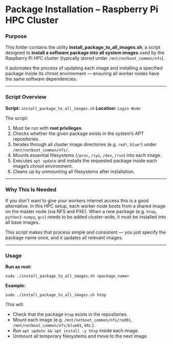 # Package Installation – Raspberry Pi HPC Cluster

### Purpose

This folder contains the utility **install_package_to_all_images.sh**, a script designed to **install a software package into all system images** used by the Raspberry Pi HPC cluster (typically stored under `/mnt/netboot_common/nfs`).

It automates the process of updating each image and installing a specified package inside its chroot environment — ensuring all worker nodes have the same software dependencies.

---

### Script Overview

**Script:** `install_package_to_all_images.sh`
**Location:** `Login Node`

The script:

1. Must be run with **root privileges**.
2. Checks whether the given package exists in the system’s APT repositories.
3. Iterates through all cluster image directories (e.g. `red*`, `blue*`) under `/mnt/netboot_common/nfs/`.
4. Mounts essential filesystems (`/proc`, `/sys`, `/dev`, `/run`) into each image.
5. Executes `apt update` and installs the requested package inside each image’s chroot environment.
6. Cleans up by unmounting all filesystems after installation.

---

### Why This Is Needed

If you don't want to give your workers internet access this is a good alternative. In this HPC setup, each worker node boots from a shared image on the master node (via NFS and PXE).
When a new package (e.g. `htop`, `python3-numpy`, `gcc`) needs to be added cluster-wide, it must be installed into all base images.

This script makes that process simple and consistent — you just specify the package name once, and it updates all relevant images.

---

### Usage

**Run as root:**

```
sudo ./install_package_to_all_images.sh <package_name>
```

**Example:**

```
sudo ./install_package_to_all_images.sh htop
```

This will:

* Check that the package `htop` exists in the repositories.
* Mount each image (e.g. `/mnt/netboot_common/nfs/red01`, `/mnt/netboot_common/nfs/blue01`, etc.).
* Run `apt update && apt install -y htop` inside each image.
* Unmount all temporary filesystems and move to the next image.